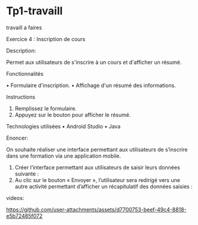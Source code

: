 # Tp1-travaill
 travaill a faires
 
Exercice 4 : Inscription de cours

Description:

Permet aux utilisateurs de s'inscrire à un cours et d'afficher un résumé.

Fonctionnalités

•	Formulaire d'inscription.
•	Affichage d'un résumé des informations.

Instructions
1.	Remplissez le formulaire.
2.	Appuyez sur le bouton pour afficher le résumé.
   
Technologies utilisées
•	Android Studio
•	Java

Enoncer:

On souhaite réaliser une interface permettant aux utilisateurs de s’inscrire dans une formation via une application mobile. 
1.	Créer l’interface permettant aux utilisateurs de saisir leurs données suivante :
2.	Au clic sur le bouton « Envoyer », l’utilisateur sera redirigé vers une autre activité permettant d’afficher un récapitulatif des données saisies   :

videos:

https://github.com/user-attachments/assets/d7700753-beef-49c4-8818-e5b72485f072



